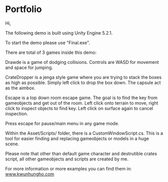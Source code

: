 # Portfolio

Hi,

The following demo is built using Unity Engine 5.2.1.

To start the demo please use "Final.exe". 

There are total of 3 games inside this demo:

Drawde is a game of dodging collisions.
Controls are WASD for movement and space for jumping.

CrateDropper is a jenga style game where you are trying to stack the boxes as high as possible.
Simply left click to drop the box down. The capsule act as the aimbox.

Escape is a top down room escape game. The goal is to find the key from gameobjects and get out of the room.
Left click onto terrain to move, right click to inspect objects to find key. Left click on surface again to cancel inspection.

Press escape for pause/main menu in any game mode.

Within the Asset/Scripts/ folder, there is a CustomWindowScript.cs. This is a tool for easier finding and replacing gameobjects or models in a huge scene.

Please note that other than default game character and destrutible crates script, all other gameobjects and scripts are created by me.

For more information or more examples you can find them in: www.kwunhungho.com
